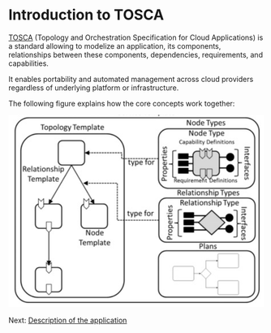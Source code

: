 # Introduction to TOSCA

[TOSCA](https://docs.oasis-open.org/tosca/TOSCA-Simple-Profile-YAML/v1.2/os/TOSCA-Simple-Profile-YAML-v1.2-os.html) (Topology
and Orchestration Specification for Cloud Applications) is a standard allowing to modelize an application, its components, 
relationships between these components, dependencies, requirements, and capabilities.

It enables portability and automated management across cloud providers regardless of underlying platform or infrastructure.

The following figure explains how the core concepts work together:

![App template](images/tosca.PNG)

Next: [Description of the application](description.md)
